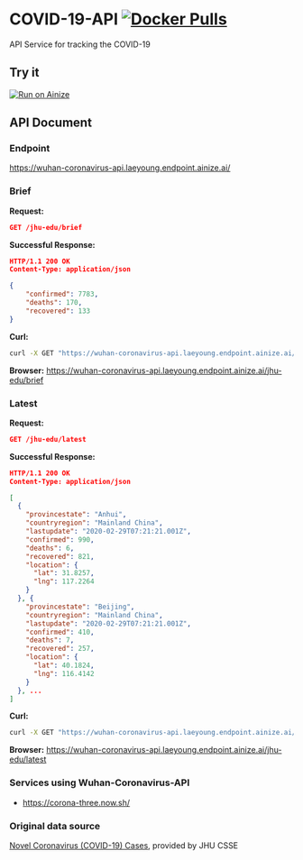 # COVID-19-API [![Docker Pulls](https://img.shields.io/docker/pulls/laeyoung/wuhan-coronavirus-api?style=plastic)](https://hub.docker.com/r/laeyoung/wuhan-coronavirus-api/)


API Service for tracking the COVID-19

## Try it
[![Run on Ainize](https://ainize.ai/static/images/run_on_ainize_button.svg)](https://ainize.web.app/redirect?git_repo=github.com/Laeyoung/Wuhan-Coronavirus-API)

## API Document

### Endpoint
https://wuhan-coronavirus-api.laeyoung.endpoint.ainize.ai/

### Brief

**Request:**
```json
GET /jhu-edu/brief
```
**Successful Response:**
```json
HTTP/1.1 200 OK
Content-Type: application/json

{
	"confirmed": 7783,
	"deaths": 170,
	"recovered": 133
}
```

**Curl:**
```sh
curl -X GET "https://wuhan-coronavirus-api.laeyoung.endpoint.ainize.ai/jhu-edu/brief" -H "accept: application/json"
```

**Browser:**
https://wuhan-coronavirus-api.laeyoung.endpoint.ainize.ai/jhu-edu/brief

### Latest

**Request:**
```json
GET /jhu-edu/latest
```
**Successful Response:**
```json
HTTP/1.1 200 OK
Content-Type: application/json

[
  {
    "provincestate": "Anhui",
    "countryregion": "Mainland China",
    "lastupdate": "2020-02-29T07:21:21.001Z",
    "confirmed": 990,
    "deaths": 6,
    "recovered": 821,
    "location": {
      "lat": 31.8257,
      "lng": 117.2264
    }
  }, {
    "provincestate": "Beijing",
    "countryregion": "Mainland China",
    "lastupdate": "2020-02-29T07:21:21.001Z",
    "confirmed": 410,
    "deaths": 7,
    "recovered": 257,
    "location": {
      "lat": 40.1824,
      "lng": 116.4142
    }
  }, ...
]
```

**Curl:**
```sh
curl -X GET "https://wuhan-coronavirus-api.laeyoung.endpoint.ainize.ai/jhu-edu/latest" -H "accept: application/json"
```

**Browser:**
https://wuhan-coronavirus-api.laeyoung.endpoint.ainize.ai/jhu-edu/latest

### Services using Wuhan-Coronavirus-API
- https://corona-three.now.sh/

### Original data source
[Novel Coronavirus (COVID-19) Cases](https://github.com/CSSEGISandData/COVID-19), provided by JHU CSSE
